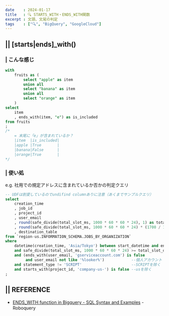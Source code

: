 ```yaml
---
date    : 2024-01-17
title   : 🔍 STARTS_WITH・ENDS_WITH関数
excerpt : 文頭、文尾の判定
tags    : ["🔍", "BigQuery", "GoogleCloud"]
---
```


## || [starts|ends]_with()
### | こんな感じ
```sql
with 
    fruits as (
        select "apple" as item 
        union all
        select "banana" as item
        union all
        select "orange" as item
    )
select 
    item
    , ends_with(item, "e") as is_included
from fruits
;
/*
    = 末尾に「e」が含まれているか？
    |item  |is_included|
    |apple |True       |
    |banana|False      |
    |orange|True       |
*/
```

### | 使い処
e.g. 社用での規定アドレスに含まれているか否かの判定クエリ

```sql
-- UDFは割愛しているのでundifind columnありに注意（あくまでサンプルクエリ）
select
    creation_time
    , job_id
    , project_id
    , user_email
    , round(safe_divide(total_slot_ms, 1000 * 60 * 60 * 24), 1) as total_slot_day
    , round(safe_divide(total_slot_ms, 1000 * 60 * 60 * 24) * (1700 / 100 / 30), 1) as approx_slot_cost
    , destination_table
from `region-us.INFORMATION_SCHEMA.JOBS_BY_ORGANIZATION`
where 
    datetime(creation_time, 'Asia/Tokyo') between start_datetime and end_datetime
    and safe_divide(total_slot_ms, 1000 * 60 * 60 * 24) >= total_slot_day_threshold
    and (ends_with(user_email, 'gserviceaccount.com') is false 
         and user_email not like '%looker%')            --個人アカウント
    and statement_type != 'SCRIPT'                      --SCRIPTを除く
    and starts_with(project_id, 'company-us-') is false --usを除く
;
```



## || REFERENCE
- [ENDS_WITH function in Bigquery - SQL Syntax and Examples](https://roboquery.com/app/syntax-ends-with-function-bigquery) -　Roboquery

